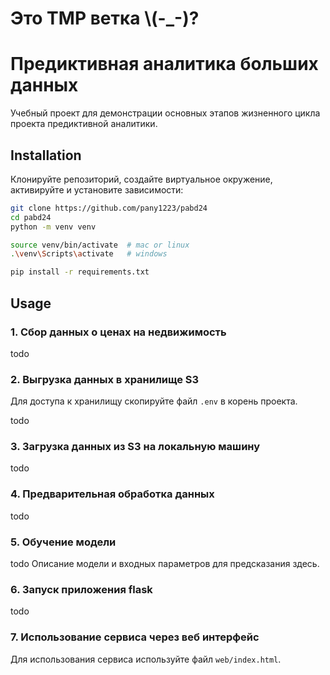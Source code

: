 # Это TMP ветка \\(-_-)?

# Предиктивная аналитика больших данных

Учебный проект для демонстрации основных этапов жизненного цикла проекта предиктивной аналитики.  

## Installation 

Клонируйте репозиторий, создайте виртуальное окружение, активируйте и установите зависимости:  

```sh
git clone https://github.com/pany1223/pabd24
cd pabd24
python -m venv venv

source venv/bin/activate  # mac or linux
.\venv\Scripts\activate   # windows

pip install -r requirements.txt
```

## Usage

### 1. Сбор данных о ценах на недвижимость 
todo  

### 2. Выгрузка данных в хранилище S3 
Для доступа к хранилищу скопируйте файл `.env` в корень проекта.  

todo  

### 3. Загрузка данных из S3 на локальную машину  

todo  

### 4. Предварительная обработка данных  

todo 

### 5. Обучение модели 

todo Описание модели и входных параметров для предсказания здесь.  

### 6. Запуск приложения flask 

todo

### 7. Использование сервиса через веб интерфейс 

Для использования сервиса используйте файл `web/index.html`.  
